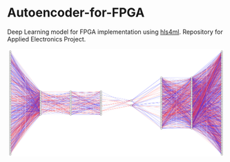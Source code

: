 # Autoencoder-for-FPGA
Deep Learning model for FPGA implementation using [hls4ml](https://fastmachinelearning.org/hls4ml/#:~:text=hls4ml%20is%20a%20Python%20package,configured%20for%20your%20use%2Dcase!). Repository for Applied Electronics Project.

<p align="center">
    <img src="ae_reco.png" width="500"\>
</p>